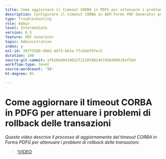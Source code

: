 ```yaml
---
title: Come aggiornare il timeout CORBA in PDFG per attenuare i problemi di rollback delle transazioni?
description: Configurare il timeout CORBA in AEM Forms PDF Generator per risolvere i problemi relativi al rollback delle transazioni
type: Troubleshooting
role: Admin
level: Intermediate
version: 6.5
feature: PDF Generator
topic: Administration
index: y
exl-id: 397f5580-d982-46f3-b63a-7fc6def07ec5
duration: 140
source-git-commit: af928e60410022f12207082467d3bd9b818af59d
workflow-type: tm+mt
source-wordcount: '56'
ht-degree: 0%

---
```


# Come aggiornare il timeout CORBA in PDFG per attenuare i problemi di rollback delle transazioni

*Questo video descrive il processo di aggiornamento del timeout CORBA in Forms PDFG per attenuare i problemi di rollback delle transazioni.*

>[!VIDEO](https://video.tv.adobe.com/v/335512?quality=12&learn=on)
